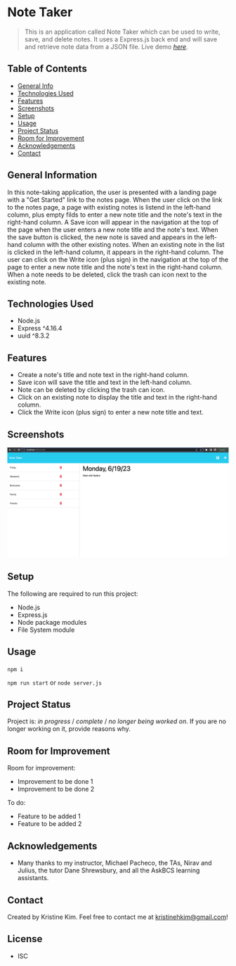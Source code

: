 # Note Taker
> This is an application called Note Taker which can be used to write, save, and delete notes.  It uses a Express.js back end and will save and retrieve note data from a JSON file.
> Live demo [_here_](https://limitless-beach-25576-c67f229a6c21.herokuapp.com/). <!-- If you have the project hosted somewhere, include the link here. -->

## Table of Contents
* [General Info](#general-information)
* [Technologies Used](#technologies-used)
* [Features](#features)
* [Screenshots](#screenshots)
* [Setup](#setup)
* [Usage](#usage)
* [Project Status](#project-status)
* [Room for Improvement](#room-for-improvement)
* [Acknowledgements](#acknowledgements)
* [Contact](#contact)
<!-- * [License](#license) -->


## General Information
In this note-taking application, the user is presented with a landing page with a "Get Started" link to the notes page.  When the user click on the link to the notes page, a page with existing notes is listend in the left-hand column, plus empty filds to enter a new note title and the note's text in the right-hand column.  A Save icon will appear in the navigation at the top of the page when the user enters a new note title and the note's text.  When the save button is clicked, the new note is saved and appears in the left-hand column with the other existing notes.  When an existing note in the list is clicked in the left-hand column, it appears in the right-hand column.  The user can click on the Write icon (plus sign) in the navigation at the top of the page to enter a new note title and the note's text in the right-hand column.  When a note needs to be deleted, click the trash can icon next to the existing note.
<!-- You don't have to answer all the questions - just the ones relevant to your project. -->


## Technologies Used
- Node.js
- Express ^4.16.4
- uuid ^8.3.2



## Features
- Create a note's title and note text in the right-hand column.
- Save icon will save the title and text in the left-hand column.
- Note can be deleted by clicking the trash can icon.
- Click on an existing note to display the title and text in the right-hand column.
- Click the Write icon (plus sign) to enter a new note title and text.


## Screenshots
![Example screenshot](./assets/notetaker-screenshot.png)
<!-- If you have screenshots you'd like to share, include them here. -->


## Setup
The following are required to run this project:
- Node.js 
- Express.js
- Node package modules
- File System module 


## Usage
`npm i`

`npm run start` or `node server.js`


## Project Status
Project is: _in progress_ / _complete_ / _no longer being worked on_. If you are no longer working on it, provide reasons why.


## Room for Improvement
Room for improvement:
- Improvement to be done 1
- Improvement to be done 2

To do:
- Feature to be added 1
- Feature to be added 2


## Acknowledgements
- Many thanks to my instructor, Michael Pacheco, the TAs, Nirav and Julius, the tutor Dane Shrewsbury, and all the AskBCS learning assistants.


## Contact
Created by Kristine Kim.  Feel free to contact me at kristinehkim@gmail.com!


<!-- Optional -->
## License
- ISC 
<!-- This project is open source and available under the [... License](). -->

<!-- You don't have to include all sections - just the one's relevant to your project -->